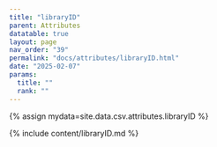 ```yaml
---
title: "libraryID"
parent: Attributes
datatable: true
layout: page
nav_order: "39"
permalink: "docs/attributes/libraryID.html"
date: "2025-02-07"
params:
  title: ""
  rank: ""
---
```

{% assign mydata=site.data.csv.attributes.libraryID %} 

{% include content/libraryID.md %}
